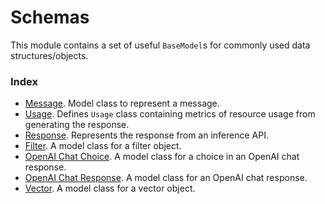 # Schemas

This module contains a set of useful `BaseModel`s for commonly used data structures/objects.

### Index

- [Message](message.md). Model class to represent a message.
- [Usage](usage.md). Defines `Usage` class containing metrics of resource usage from generating the response.
- [Response](response.md). Represents the response from an inference API.
- [Filter](filter.md). A model class for a filter object.
- [OpenAI Chat Choice](openAIChatChoice.md). A model class for a choice in an OpenAI chat response.
- [OpenAI Chat Response](openAIChatResponse.md). A model class for an OpenAI chat response.
- [Vector](vector.md). A model class for a vector object.
